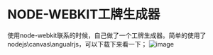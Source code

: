 # NODE-WEBKIT工牌生成器
使用node-webkit联系的时候，自己做了一个工牌生成器。简单的使用了nodejs\canvas\angualrjs，可以下载下来看一下；
![image](https://github.com/renjianfeng/node-webkit/raw/master/sdsd.jqg)
